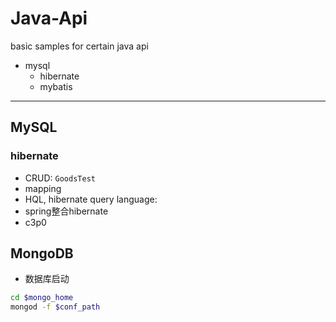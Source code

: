 # Java-Api
basic samples for certain java api

* mysql
    - hibernate
    - mybatis

---
## MySQL
### hibernate
* CRUD: `GoodsTest`
* mapping
* HQL, hibernate query language:
* spring整合hibernate
* c3p0

## MongoDB
* 数据库启动
```sh
cd $mongo_home
mongod -f $conf_path
```